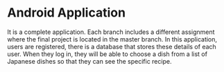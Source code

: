 # Android Application 
It is a complete application. Each branch includes a different assignment where the final project is located in the master branch. In this application, users are registered, there is a database that stores these details of each user. When they log in, they will be able to choose a dish from a list of Japanese dishes so that they can see the specific recipe.

